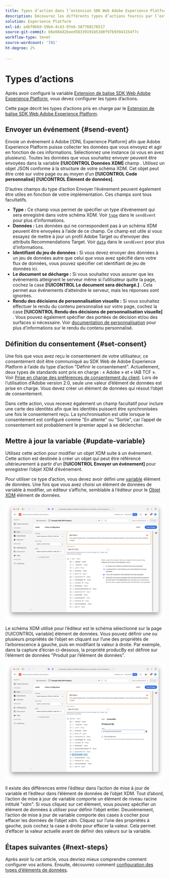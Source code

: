 ```yaml
---
title: Types d’action dans l’extension SDK Web Adobe Experience Platform
description: Découvrez les différents types d’actions fournis par l’extension de balise du SDK Web de Adobe Experience Platform.
solution: Experience Platform
exl-id: a4bf0bb9-59b4-4c43-97e6-387768176517
source-git-commit: b6e084d2beed58339191b53d0f97b93943154f7c
workflow-type: tm+mt
source-wordcount: '741'
ht-degree: 2%

---
```



# Types d’actions

Après avoir configuré la variable [Extension de balise SDK Web Adobe Experience Platform](web-sdk-extension-configuration.md), vous devez configurer les types d’actions.

Cette page décrit les types d’actions pris en charge par le [Extension de balise SDK Web Adobe Experience Platform](web-sdk-extension-configuration.md).

## Envoyer un événement {#send-event}

Envoie un événement à Adobe [!DNL Experience Platform] afin que Adobe Experience Platform puisse collecter les données que vous envoyez et agir en fonction de ces informations. Sélectionnez une instance (si vous en avez plusieurs). Toutes les données que vous souhaitez envoyer peuvent être envoyées dans la variable **[!UICONTROL Données XDM]** champ . Utilisez un objet JSON conforme à la structure de votre schéma XDM. Cet objet peut être créé sur votre page ou au moyen d’un **[!UICONTROL Code personnalisé]** **[!UICONTROL Élément de données]**.

D’autres champs du type d’action Envoyer l’événement peuvent également être utiles en fonction de votre implémentation. Ces champs sont tous facultatifs.

- **Type :** Ce champ vous permet de spécifier un type d’événement qui sera enregistré dans votre schéma XDM. Voir [`type`](/help/web-sdk/commands/sendevent/type.md) dans le `sendEvent` pour plus d’informations.
- **Données :** Les données qui ne correspondent pas à un schéma XDM peuvent être envoyées à l’aide de ce champ. Ce champ est utile si vous essayez de mettre à jour un profil Adobe Target ou d’envoyer des attributs Recommendations Target. Voir [`data`](/help/web-sdk/commands/sendevent/data.md) dans le `sendEvent` pour plus d’informations.<!--- **Merge ID:** If you would like to specify a merge ID for your event, you can do so in this field. Please note that the solutions downstream are not able to merge your event data at this time. -->
- **Identifiant du jeu de données :** Si vous devez envoyer des données à un jeu de données autre que celui que vous avez spécifié dans votre flux de données, vous pouvez spécifier cet identifiant de jeu de données ici.
- **Le document se décharge :** Si vous souhaitez vous assurer que les événements atteignent le serveur même si l’utilisateur quitte la page, cochez la case **[!UICONTROL Le document sera déchargé.]** . Cela permet aux événements d’atteindre le serveur, mais les réponses sont ignorées.
- **Rendu des décisions de personnalisation visuelle :** Si vous souhaitez effectuer le rendu du contenu personnalisé sur votre page, cochez la case **[!UICONTROL Rendu des décisions de personnalisation visuelle]** . Vous pouvez également spécifier des portées de décision et/ou des surfaces si nécessaire. Voir [documentation de personnalisation](/help/web-sdk/personalization/rendering-personalization-content.md#automatically-rendering-content) pour plus d’informations sur le rendu du contenu personnalisé.

## Définition du consentement {#set-consent}

Une fois que vous avez reçu le consentement de votre utilisateur, ce consentement doit être communiqué au SDK Web de Adobe Experience Platform à l’aide du type d’action &quot;Définir le consentement&quot;. Actuellement, deux types de standards sont pris en charge : « Adobe » et « IAB TCF ». Voir [Prise en charge des préférences de consentement du client](/help/web-sdk/consent/supporting-consent.md). Lors de l’utilisation d’Adobe version 2.0, seule une valeur d’élément de données est prise en charge. Vous devez créer un élément de données qui résout l’objet de consentement.

Dans cette action, vous recevez également un champ facultatif pour inclure une carte des identités afin que les identités puissent être synchronisées une fois le consentement reçu. La synchronisation est utile lorsque le consentement est configuré comme &quot;En attente&quot; ou &quot;Sortie&quot;, car l’appel de consentement est probablement le premier appel à se déclencher.

## Mettre à jour la variable {#update-variable}

Utilisez cette action pour modifier un objet XDM suite à un événement. Cette action est destinée à créer un objet qui peut être référencé ultérieurement à partir d’un **[!UICONTROL Envoyer un événement]** pour enregistrer l’objet XDM d’événement.

Pour utiliser ce type d’action, vous devez avoir défini une [variable](data-element-types.md#variable) élément de données. Une fois que vous avez choisi un élément de données de variable à modifier, un éditeur s’affiche, semblable à l’éditeur pour le [Objet XDM](data-element-types.md#xdm-object) élément de données.

![](assets/update-variable.png)

Le schéma XDM utilisé pour l’éditeur est le schéma sélectionné sur la page [!UICONTROL variable] élément de données. Vous pouvez définir une ou plusieurs propriétés de l’objet en cliquant sur l’une des propriétés de l’arborescence à gauche, puis en modifiant la valeur à droite. Par exemple, dans la capture d’écran ci-dessous, la propriété producBy est définie sur l’élément de données &quot;Produit par l’élément de données&quot;.

![](assets/update-variable-set-property.png)

Il existe des différences entre l’éditeur dans l’action de mise à jour de variable et l’éditeur dans l’élément de données de l’objet XDM. Tout d’abord, l’action de mise à jour de variable comporte un élément de niveau racine intitulé &quot;xdm&quot;. Si vous cliquez sur cet élément, vous pouvez spécifier un élément de données à utiliser pour définir l’objet entier. Deuxièmement, l’action de mise à jour de variable comporte des cases à cocher pour effacer les données de l’objet xdm. Cliquez sur l’une des propriétés à gauche, puis cochez la case à droite pour effacer la valeur. Cela permet d’effacer la valeur actuelle avant de définir des valeurs sur la variable.

## Étapes suivantes {#next-steps}

Après avoir lu cet article, vous devriez mieux comprendre comment configurer vos actions. Ensuite, découvrez comment [configuration des types d’éléments de données](data-element-types.md).
